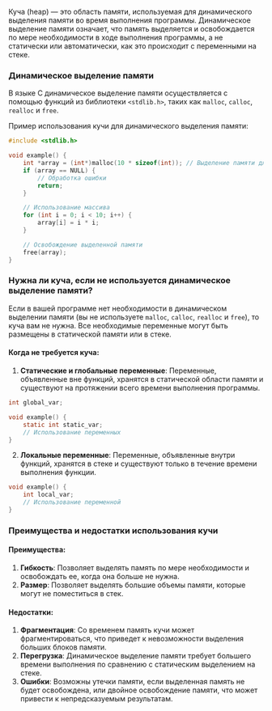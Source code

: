 

Куча (heap) — это область памяти, используемая для динамического выделения памяти во время выполнения программы. Динамическое выделение памяти означает, что память выделяется и освобождается по мере необходимости в ходе выполнения программы, а не статически или автоматически, как это происходит с переменными на стеке.

### Динамическое выделение памяти

В языке C динамическое выделение памяти осуществляется с помощью функций из библиотеки `<stdlib.h>`, таких как `malloc`, `calloc`, `realloc` и `free`.

Пример использования кучи для динамического выделения памяти:

```c
#include <stdlib.h>

void example() {
    int *array = (int*)malloc(10 * sizeof(int)); // Выделение памяти для массива из 10 целых чисел
    if (array == NULL) {
        // Обработка ошибки
        return;
    }

    // Использование массива
    for (int i = 0; i < 10; i++) {
        array[i] = i * i;
    }

    // Освобождение выделенной памяти
    free(array);
}
```
### Нужна ли куча, если не используется динамическое выделение памяти?

Если в вашей программе нет необходимости в динамическом выделении памяти (вы не используете `malloc`, `calloc`, `realloc` и `free`), то куча вам не нужна. Все необходимые переменные могут быть размещены в статической памяти или в стеке.

#### Когда не требуется куча:

1. **Статические и глобальные переменные**: Переменные, объявленные вне функций, хранятся в статической области памяти и существуют на протяжении всего времени выполнения программы.

```c
int global_var;

void example() {
    static int static_var;
    // Использование переменных
}
```

2. **Локальные переменные**: Переменные, объявленные внутри функций, хранятся в стеке и существуют только в течение времени выполнения функции.

```c
void example() {
    int local_var;
    // Использование переменной
}
```

### Преимущества и недостатки использования кучи

#### Преимущества:

1. **Гибкость**: Позволяет выделять память по мере необходимости и освобождать ее, когда она больше не нужна.
2. **Размер**: Позволяет выделять большие объемы памяти, которые могут не поместиться в стек.

#### Недостатки:

1. **Фрагментация**: Со временем память кучи может фрагментироваться, что приведет к невозможности выделения больших блоков памяти.
2. **Перегрузка**: Динамическое выделение памяти требует большего времени выполнения по сравнению с статическим выделением на стеке.
3. **Ошибки**: Возможны утечки памяти, если выделенная память не будет освобождена, или двойное освобождение памяти, что может привести к непредсказуемым результатам.